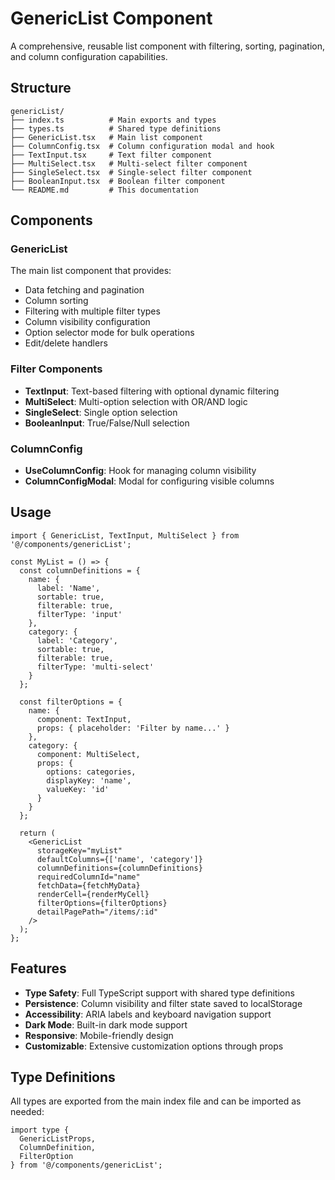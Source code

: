 # GenericList Component

A comprehensive, reusable list component with filtering, sorting, pagination, and column configuration capabilities.

## Structure

```
genericList/
├── index.ts          # Main exports and types
├── types.ts          # Shared type definitions
├── GenericList.tsx   # Main list component
├── ColumnConfig.tsx  # Column configuration modal and hook
├── TextInput.tsx     # Text filter component
├── MultiSelect.tsx   # Multi-select filter component
├── SingleSelect.tsx  # Single-select filter component
├── BooleanInput.tsx  # Boolean filter component
└── README.md         # This documentation
```

## Components

### GenericList
The main list component that provides:
- Data fetching and pagination
- Column sorting
- Filtering with multiple filter types
- Column visibility configuration
- Option selector mode for bulk operations
- Edit/delete handlers

### Filter Components
- **TextInput**: Text-based filtering with optional dynamic filtering
- **MultiSelect**: Multi-option selection with OR/AND logic
- **SingleSelect**: Single option selection
- **BooleanInput**: True/False/Null selection

### ColumnConfig
- **UseColumnConfig**: Hook for managing column visibility
- **ColumnConfigModal**: Modal for configuring visible columns

## Usage

```tsx
import { GenericList, TextInput, MultiSelect } from '@/components/genericList';

const MyList = () => {
  const columnDefinitions = {
    name: {
      label: 'Name',
      sortable: true,
      filterable: true,
      filterType: 'input'
    },
    category: {
      label: 'Category',
      sortable: true,
      filterable: true,
      filterType: 'multi-select'
    }
  };

  const filterOptions = {
    name: {
      component: TextInput,
      props: { placeholder: 'Filter by name...' }
    },
    category: {
      component: MultiSelect,
      props: {
        options: categories,
        displayKey: 'name',
        valueKey: 'id'
      }
    }
  };

  return (
    <GenericList
      storageKey="myList"
      defaultColumns={['name', 'category']}
      columnDefinitions={columnDefinitions}
      requiredColumnId="name"
      fetchData={fetchMyData}
      renderCell={renderMyCell}
      filterOptions={filterOptions}
      detailPagePath="/items/:id"
    />
  );
};
```

## Features

- **Type Safety**: Full TypeScript support with shared type definitions
- **Persistence**: Column visibility and filter state saved to localStorage
- **Accessibility**: ARIA labels and keyboard navigation support
- **Dark Mode**: Built-in dark mode support
- **Responsive**: Mobile-friendly design
- **Customizable**: Extensive customization options through props

## Type Definitions

All types are exported from the main index file and can be imported as needed:

```tsx
import type { 
  GenericListProps, 
  ColumnDefinition, 
  FilterOption 
} from '@/components/genericList';
``` 